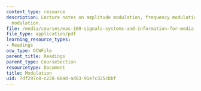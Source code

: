 ```yaml
---
content_type: resource
description: Lecture notes on amplitude modulation, frequency modulation, and digital
  modulation.
file: /media/courses/mas-160-signals-systems-and-information-for-media-technology-fall-2007/7df297c0c228664dad6391e7c325cbbf_1210_modulation.pdf
file_type: application/pdf
learning_resource_types:
- Readings
ocw_type: OCWFile
parent_title: Readings
parent_type: CourseSection
resourcetype: Document
title: Modulation
uid: 7df297c0-c228-664d-ad63-91e7c325cbbf
---
```

